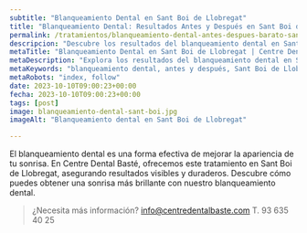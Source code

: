 ```yaml
---
subtitle: "Blanqueamiento Dental en Sant Boi de Llobregat"
title: "Blanqueamiento Dental: Resultados Antes y Después en Sant Boi de Llobregat"
permalink: /tratamientos/blanqueamiento-dental-antes-despues-barato-sant-boi-llobregat/
descripcion: "Descubre los resultados del blanqueamiento dental en Sant Boi de Llobregat, antes y después."
metaTitle: "Blanqueamiento Dental en Sant Boi de Llobregat | Centre Dental Basté"
metaDescription: "Explora los resultados del blanqueamiento dental en Sant Boi de Llobregat, antes y después, para una sonrisa más brillante."
metaKeywords: "blanqueamiento dental, antes y después, Sant Boi de Llobregat"
metaRobots: "index, follow"
date: 2023-10-10T09:00:23+00:00
fecha: 2023-10-10T09:00:23+00:00
tags: [post]
image: blanqueamiento-dental-sant-boi.jpg
imageAlt: "Blanqueamiento dental en Sant Boi de Llobregat"

---
```


El blanqueamiento dental es una forma efectiva de mejorar la apariencia de tu sonrisa. En Centre Dental Basté, ofrecemos este tratamiento en Sant Boi de Llobregat, asegurando resultados visibles y duraderos. Descubre cómo puedes obtener una sonrisa más brillante con nuestro blanqueamiento dental.

>¿Necesita más información?
>info@centredentalbaste.com
> T. 93 635 40 25